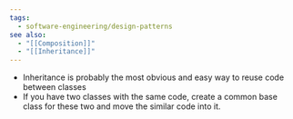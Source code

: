 ```yaml
---
tags:
  - software-engineering/design-patterns
see also:
  - "[[Composition]]"
  - "[[Inheritance]]"
---
```

- Inheritance is probably the most obvious and easy way to reuse code between classes
- If you have two classes with the same code, create a common base class for these two and move the similar code into it.